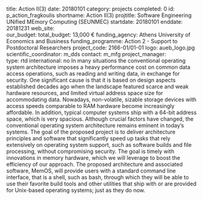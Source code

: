 title: Action II(3)
date:  20180101
category: projects
completed: 0
id: p_action_fragkoulis
shortname: Action II(3)
projtitle: Software Engineering UNified MEmory Computing (SEUNMEC)
startdate:  20180101
enddate: 20181231
web_site:  
our_budget:
total_budget: 13,000 €
funding_agency: Athens University of Economics and Business
funding_programme: Action 2 - Support to Postdoctoral Researchers
project_code: 2166-01/01-01
logo: aueb_logo.jpg  
scientific_coordinator: m_dds
contact: m_mfg
project_manager:  
type: rtd
international: no
In many situations the conventional operating system architecture imposes a heavy performance cost on common data access operations, such as reading and writing data, in exchange for security. One significant cause is that it is based on design aspects established decades ago when the landscape featured scarce and weak hardware resources, and limited virtual address space size for accommodating data. Nowadays, non-volatile, sizable storage devices with access speeds comparable to RAM hardware become increasingly affordable. In addition, typical computer systems ship with a 64-bit address space, which is very spacious. Although crucial factors have changed, the conventional operating system architecture remains eminent in today’s systems. The goal of the proposed project is to deliver architecture principles and software that significantly speed up tasks that rely extensively on operating system support, such as software builds and file processing, without compromising security. The goal is timely with innovations in memory hardware, which we will leverage to boost the efficiency of our approach. The proposed architecture and associated software, MemOS, will provide users with a standard command line interface, that is a shell, such as bash, through which they will be able to use their favorite build tools and other utilities that ship with or are provided for Unix-based operating systems; just as they do now.
